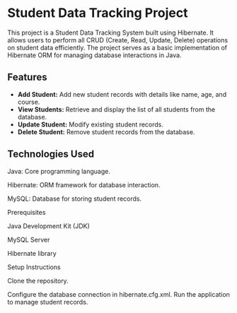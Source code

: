 # Student Data Tracking Project

This project is a Student Data Tracking System built using Hibernate. 
It allows users to perform all CRUD (Create, Read, Update, Delete) operations on student data efficiently.
The project serves as a basic implementation of Hibernate ORM for managing database interactions in Java.

## Features

- **Add Student:** Add new student records with details like name, age, and course.
- **View Students:** Retrieve and display the list of all students from the database.
- **Update Student:** Modify existing student records.
- **Delete Student:** Remove student records from the database.

## Technologies Used
Java: Core programming language.

Hibernate: ORM framework for database interaction.

MySQL: Database for storing student records.

Prerequisites

Java Development Kit (JDK)

MySQL Server

Hibernate library

Setup Instructions

Clone the repository.

Configure the database connection in hibernate.cfg.xml.
Run the application to manage student records.

